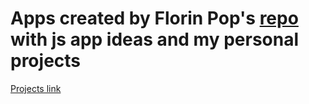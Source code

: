 # Apps created by Florin Pop's [repo](https://github.com/florinpop17/app-ideas) with js app ideas and my personal projects

[Projects link](https://jsprojec.web.app/)
